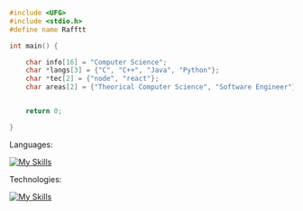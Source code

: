 

```C++
#include <UFG>
#include <stdio.h>
#define name Rafftt

int main() {

    char info[16] = "Computer Science";
    char *langs[3] = {"C", "C++", "Java", "Python"};
    char *tec[2] = {"node", "react"};
    char areas[2] = {"Theorical Computer Science", "Software Engineer"};


    return 0;

}
```
Languages:

[![My Skills](https://skillicons.dev/icons?i=c,cpp,java)](https://skillicons.dev)

Technologies:

[![My Skills](https://skillicons.dev/icons?i=nodejs,react)](https://skillicons.dev)



